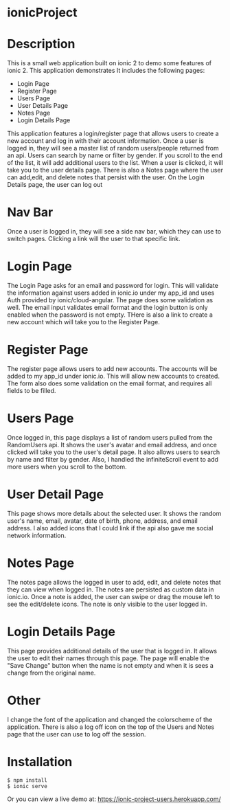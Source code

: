 # ionicProject
# Description

This is a small web application built on ionic 2 to demo some features of ionic 2.
This application demonstrates
It includes the following pages:
  * Login Page
  * Register Page
  * Users Page
  * User Details Page
  * Notes Page
  * Login Details Page


This application features a login/register page that allows users to create a new account and log in with their account information.
Once a user is logged in, they will see a master list of random users/people returned from an api.
Users can search by name or filter by gender. If you scroll to the end of the list, it will add additional users to the list.
When a user is clicked, it will take you to the user details page.
There is also a Notes page where the user can add,edit, and delete notes that persist with the user.
On the Login Details page, the user can log out 


# Nav Bar
Once a user is logged in, they will see a side nav bar, which they can use to switch pages.
Clicking a link will the user to that specific link.

# Login Page

The Login Page asks for an email and password for login. This will validate the information against users added in ionic.io under my app_id and uses Auth provided by ionic/cloud-angular.
The page does some validation as well. The email input validates email format and the login button is only enabled when the password is not empty.
THere is also a link to create a new account which will take you to the Register Page.

# Register Page

The register page allows users to add new accounts. The accounts will be added to my app_id under ionic.io.
This will allow new accounts to created. The form also does some validation on the email format, and requires all fields to be filled.

# Users Page

Once logged in, this page displays a list of random users pulled from the RandomUsers api.
It shows the user's avatar and email address, and once clicked will take you to the user's detail page.
It also allows users to search by name and filter by gender.
Also, I handled the infiniteScroll event to add more users when you scroll to the bottom.

# User Detail Page

This page shows more details about the selected user.
It shows the random user's name, email, avatar, date of birth, phone, address, and email address.
I also added icons that I could link if the api also gave me social network information.


# Notes Page

The notes page allows the logged in user to add, edit, and delete notes that they can view when logged in.
The notes are persisted as custom data in ionic.io.
Once a note is added, the user can swipe or drag the mouse left to see the edit/delete icons.
The note is only visible to the user logged in.

# Login Details Page

This page provides additional details of the user that is logged in.
It allows the user to edit their names through this page.
The page will enable the "Save Change" button when the name is not empty and when
it is sees a change from the original name.


# Other
I change the font of the application and changed the colorscheme of the application.
There is also a log off icon on the top of the Users and Notes page that the user can use to log off the session.


# Installation

```
$ npm install
$ ionic serve
```

Or you can view a live demo at:
https://ionic-project-users.herokuapp.com/
